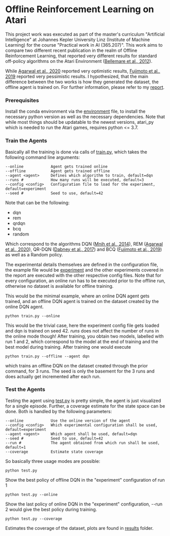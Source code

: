 # Offline Reinforcement Learning on Atari

This project work was executed as part of the master's curriculum "Artificial Intelligence"
at Johannes Kepler University Linz (Institute of Machine Learning) for the course
"Practical work in AI (365.207)". This work aims to compare
two different recent publication in the realm of Offline Reinforcement Learning,
that reported very different results for standard off-policy algorithms on the 
Atari Environment ([Bellemare et al., 2012](https://arxiv.org/abs/1207.4708)).

While [Agarwal et al., 2020](https://arxiv.org/abs/1907.04543) reported very optimistic results,
[Fujimoto et al., 2019](https://arxiv.org/abs/1910.01708) reported very pessimistic results.
I hypothesized, that the main difference between the two works is how they generated the dataset,
the offline agent is trained on. For further information, please refer to my [report]().

### Prerequisites

Install the conda environment via the [environment](./environment.yml) file, to install the necessary
python version as well as the necessary dependencies. Note that while most things should be updatable
to the newest versions, atari_py which is needed to run the Atari games, requires python <= 3.7.

### Train the Agents

Basically all the training is done via calls of [train.py](./train.py), which takes the following
command line arguments:

    --online            Agent gets trained online
    --offline           Agent gets trained offline
    --agent <agent>     Defines which algorithm to train, default=dqn
    --runs #            How many runs will be executed, default=3
    --config <config>   Configuration file to load for the experiment, default=experiment
    --seed #            Seed to use, default=42

Note that <action> can be the following:

* dqn
* rem
* qrdqn
* bcq
* random

Which correspond to the algorithms DQN ([Mnih et al., 2014](https://www.cs.toronto.edu/~vmnih/docs/dqn.pdf)), 
REM ([Agarwal et al., 2020](https://arxiv.org/abs/1907.04543)), QR-DQN ([Dabney et al., 2017](https://arxiv.org/abs/1710.10044))
and BCQ ([Fujimoto et al., 2019](https://arxiv.org/abs/1910.01708)) as well as a Random policy.

The experimental details themselves are defined in the configuration file, the example file
would be [experiment](./config/experiment.cfg) and the other experiments covered in the report are
executed with the other respective config files. Note that for every configuration, an online
run has to be executed prior to the offline run, otherwise no dataset is available for offline training.

This would be the minimal example, where an online DQN agent gets trained, and an offline DQN agent is trained
on the dataset created by the online DQN agent.

    python train.py --online

This would be the trivial case, here the experiment config file gets loaded and dqn is trained on seed 42. *runs* does not
affect the number of runs in the online mode though! After training, you obtain two models, labelled with run 1 and 2,
which correspond to the model at the end of training and the best model during training. After training one would execute

    python train.py --offline --agent dqn

which trains an offline DQN on the dataset created through the prior command, for 3 runs. The seed is only the basement for the 3 runs and does actually
get incremented after each run.

### Test the Agents

Testing the agent using [test.py](./test.py) is pretty simple, the agent is just visualized for a single episode. Further,
a coverage estimate for the state space can be done. Both is handled by the following parameters:

    --online            Use the online version of the agent
    --config <config>   Which experimental configuration shall be used, default=experiment
    --agent <agent>     Which agent shall be used, default=dqn
    --seed #            Seed to use, default=42
    --run #             The agent obtained from which run shall be used, default=1
    --coverage          Estimate state coverage

So basically three usage modes are possible:

    python test.py 

Show the best policy of offline DQN in the "experiment" configuration of run 1

    python test.py --online

Show the last policy of online DQN in the "experiment" configuration, --run 2 would give the best policy during training.

    python test.py --coverage

Estimates the coverage of the dataset, plots are found in [results](results) folder.
    